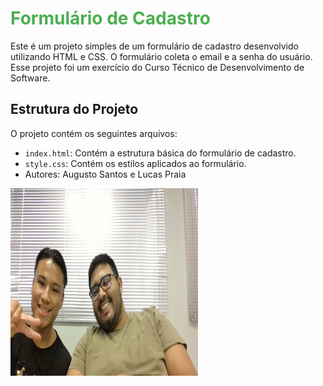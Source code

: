 # <span style="color:#4CAF50;">Formulário de Cadastro</span>

Este é um projeto simples de um formulário de cadastro desenvolvido utilizando HTML e CSS. O formulário coleta o email e a senha do usuário. Esse projeto foi um exercício do Curso Técnico de Desenvolvimento de Software.

## Estrutura do Projeto

O projeto contém os seguintes arquivos:

- `index.html`: Contém a estrutura básica do formulário de cadastro.
- `style.css`: Contém os estilos aplicados ao formulário.
- Autores: Augusto Santos e Lucas Praia
  
<img src= "https://github.com/as7-hsware-engineer/praticando_versionamento/blob/main/WIN_20240726_10_39_35_Pro.jpg" alt="Descrição da imagem" width="300" height="300">

